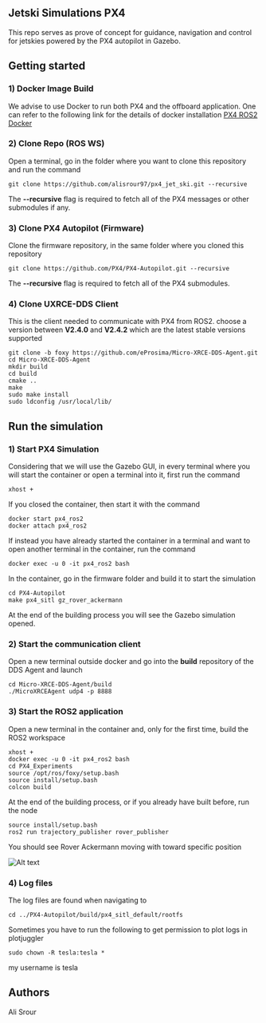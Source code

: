## Jetski Simulations PX4
This repo serves as prove of concept for guidance, navigation and control for jetskies powered by the PX4 autopilot in Gazebo.

## Getting started

### 1) Docker Image Build
We advise to use Docker to run both PX4 and the offboard application. 
One can refer to the following link for the details of docker installation
[PX4 ROS2 Docker](https://github.com/alisrour97/px4-dev-simulation-ros2-humble.git)



### 2) Clone Repo (ROS WS)
Open a terminal, go in the folder where you want to clone this repository and run the command
```
git clone https://github.com/alisrour97/px4_jet_ski.git --recursive
```
The **--recursive** flag is required to fetch all of the PX4 messages or other submodules if any.


### 3) Clone PX4 Autopilot (Firmware)
Clone the firmware repository, in the same folder where you cloned this repository
```
git clone https://github.com/PX4/PX4-Autopilot.git --recursive
```
The **--recursive** flag is required to fetch all of the PX4 submodules.


### 4) Clone UXRCE-DDS Client 
This is the client needed to communicate with PX4 from ROS2. choose a version between **V2.4.0** and **V2.4.2** which are the latest 
stable versions supported

```
git clone -b foxy https://github.com/eProsima/Micro-XRCE-DDS-Agent.git
cd Micro-XRCE-DDS-Agent
mkdir build
cd build
cmake ..
make
sudo make install
sudo ldconfig /usr/local/lib/
```


## Run the simulation

### 1) Start PX4 Simulation
Considering that we will use the Gazebo GUI, in every terminal where you will start the container or open a terminal into it, first run the command
```
xhost +
```

If you closed the container, then start it with the command
```
docker start px4_ros2
docker attach px4_ros2
```
If instead you have already started the container in a terminal and want to open another terminal in the container, run the command
```
docker exec -u 0 -it px4_ros2 bash
```
In the container, go in the firmware folder and build it to start the simulation
```
cd PX4-Autopilot
make px4_sitl gz_rover_ackermann
```
At the end of the building process you will see the Gazebo simulation opened.

### 2) Start the communication client
Open a new terminal outside docker and go into the **build** repository of the DDS Agent and launch

```
cd Micro-XRCE-DDS-Agent/build
./MicroXRCEAgent udp4 -p 8888
```


### 3) Start the ROS2 application
Open a new terminal in the container and, only for the first time, build the ROS2 workspace
```
xhost +
docker exec -u 0 -it px4_ros2 bash
cd PX4_Experiments
source /opt/ros/foxy/setup.bash
source install/setup.bash
colcon build
```

At the end of the building process, or if you already have built before, run the node

```
source install/setup.bash
ros2 run trajectory_publisher rover_publisher
```
You should see Rover Ackermann moving with toward specific position

![Alt text](image/gazebo_iris.png)



### 4) Log files

The log files are found when navigating to

```
cd ../PX4-Autopilot/build/px4_sitl_default/rootfs

```

Sometimes you have to run the following to get permission to plot logs in plotjuggler 

```
sudo chown -R tesla:tesla *

```
my username is tesla


## Authors
Ali Srour <br>

